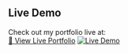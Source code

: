 ## Live Demo

Check out my portfolio live at:  
[🎨 View Live Portfolio](https://portfolio-qnua.onrender.com)
[![Live Demo](https://img.shields.io/badge/demo-online-brightgreen)](https://portfolio-qnua.onrender.com)

